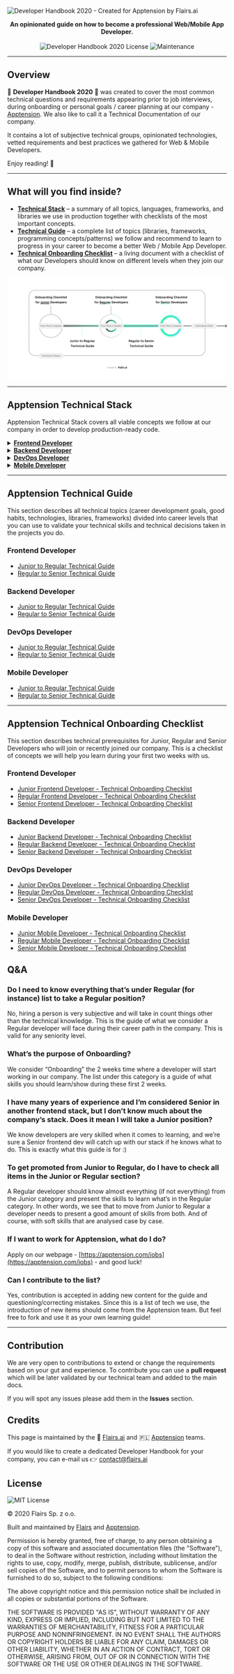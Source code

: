 ![Developer Handbook 2020 - Created for Apptension by Flairs.ai](https://i.ibb.co/zfj1pVt/Developer-Handbook-2020.png)

<p align="center"> <b>An opinionated guide on how to become a professional Web/Mobile App Developer.</b> <br /><br /> <img src="https://img.shields.io/badge/License-MIT-blue.svg" alt="Developer Handbook 2020 License" /> <img src="https://img.shields.io/badge/Maintained%3F-yes-green.svg" alt="Maintenance" /> </p>

* * *

Overview
--------

🔹 **Developer Handbook 2020** 🔹 was created to cover the most common technical questions and requirements appearing prior to job interviews, during onboarding or personal goals / career planning at our company - [Apptension](https://apptension.com). We also like to call it a Technical Documentation of our company.

It contains a lot of subjective technical groups, opinionated technologies, vetted requirements and best practices we gathered for Web & Mobile Developers.

Enjoy reading! 🙇

* * *

What will you find inside?
--------------------------

*   **[Technical Stack](#apptension-technical-stack)** – a summary of all topics, languages, frameworks, and libraries we use in production together with checklists of the most important concepts.
*   **[Technical Guide](#apptension-technical-guide)** – a complete list of topics (libraries, frameworks, programming concepts/patterns) we follow and recommend to learn to progress in your career to become a better Web / Mobile App Developer.
*   **[Technical Onboarding Checklist](#apptension-technical-onboarding-checklist)** – a living document with a checklist of what our Developers should know on different levels when they join our company.
<p align="center"> <img src="/images/dev-handbook-schema.png" alt="Developer Handbook 2020 Architecture" /> </p>

* * *

Apptension Technical Stack
--------------------------

Apptension Technical Stack covers all viable concepts we follow at our company in order to develop production-ready code.

<details><summary><a href="/Technical%20Stack/Frontend%20Developer.md"><b>Frontend Developer</b></a></summary><p></p><ul><li><a href="/Technical%20Stack/Frontend%20Developer/Company%20practices.md">Company practices</a></li><li><a href="/Technical%20Stack/Frontend%20Developer/React.md">React</a></li><li><a href="/Technical%20Stack/Frontend%20Developer/Application%20state%20management.md">Application state management</a></li><li><a href="/Technical%20Stack/Frontend%20Developer/Styling.md">Styling</a></li><li><a href="/Technical%20Stack/Frontend%20Developer/Date%20&amp;%20Time.md">Date &amp; Time</a></li><li><a href="/Technical%20Stack/Frontend%20Developer/Routing.md">Routing</a></li><li><a href="/Technical%20Stack/Frontend%20Developer/Visualizations.md">Visualizations</a></li><li><a href="/Technical%20Stack/Frontend%20Developer/Animations.md">Animations</a></li><li><a href="/Technical%20Stack/Frontend%20Developer/Internationalization.md">Internationalization</a></li><li><a href="/Technical%20Stack/Frontend%20Developer/Audio%20and%20Video.md">Audio and Video</a></li><li><a href="/Technical%20Stack/Frontend%20Developer/Misc.md">Misc</a></li><li><a href="/Technical%20Stack/Frontend%20Developer/CMS.md">CMS</a></li><li><a href="/Technical%20Stack/Frontend%20Developer/Development%20Tools.md">Development Tools</a></li><li><a href="/Technical%20Stack/Frontend%20Developer/SSR%20&amp;%20Prerendering.md">SSR &amp; Prerendering</a></li><li><a href="/Technical%20Stack/Frontend%20Developer/Functional%20programming.md">Functional programming</a></li><li><a href="/Technical%20Stack/Frontend%20Developer/HTTP.md">HTTP</a></li><li><a href="/Technical%20Stack/Frontend%20Developer/Templating%20engines.md">Templating engines</a></li><li><a href="/Technical%20Stack/Frontend%20Developer/Fonts.md">Fonts</a></li><li><a href="/Technical%20Stack/Frontend%20Developer/SEO.md">SEO</a></li><li><a href="/Technical%20Stack/Frontend%20Developer/Monitoring.md">Monitoring</a></li><li><a href="/Technical%20Stack/Frontend%20Developer/Forms.md">Forms</a></li><li><a href="/Technical%20Stack/Frontend%20Developer/Testing.md">Testing</a></li><li><a href="/Technical%20Stack/Frontend%20Developer/Performance.md">Performance</a></li><li><a href="/Technical%20Stack/Frontend%20Developer/Services.md">Services</a></li><li><a href="/Technical%20Stack/Frontend%20Developer/Tools.md">Tools</a></li><li><a href="/Technical%20Stack/Frontend%20Developer/Browsers.md">Browsers</a></li></ul><p></p></details><details><summary><a href="/Technical%20Stack/Backend%20Developer.md"><b>Backend Developer</b></a></summary><p></p><ul><li><a href="/Technical%20Stack/Backend%20Developer/Python.md">Python</a></li><li><a href="/Technical%20Stack/Backend%20Developer/Testing.md">Testing</a></li><li><a href="/Technical%20Stack/Backend%20Developer/Date%20&amp;%20Time.md">Date &amp; Time</a></li><li><a href="/Technical%20Stack/Backend%20Developer/Databases.md">Databases</a></li><li><a href="/Technical%20Stack/Backend%20Developer/Javascript.md">Javascript</a></li><li><a href="/Technical%20Stack/Backend%20Developer/3rd%20Party.md">3rd Party</a></li><li><a href="/Technical%20Stack/Backend%20Developer/Documenting.md">Documenting</a></li><li><a href="/Technical%20Stack/Backend%20Developer/Development%20Tools.md">Development Tools</a></li><li><a href="/Technical%20Stack/Backend%20Developer/Code%20Analysis.md">Code Analysis</a></li></ul><p></p></details><details><summary><a href="/Technical%20Stack/DevOps%20Developer.md"><b>DevOps Developer</b></a></summary><p></p><ul><li><a href="/Technical%20Stack/DevOps%20Developer/DNS.md">DNS</a></li><li><a href="/Technical%20Stack/DevOps%20Developer/Databases.md">Databases</a></li><li><a href="/Technical%20Stack/DevOps%20Developer/Contenerization%20Services.md">Contenerization Services</a></li><li><a href="/Technical%20Stack/DevOps%20Developer/Application%20Servers.md">Application Servers</a></li><li><a href="/Technical%20Stack/DevOps%20Developer/Task%20Queues.md">Task Queues</a></li><li><a href="/Technical%20Stack/DevOps%20Developer/Message%20Brokers.md">Message Brokers</a></li><li><a href="/Technical%20Stack/DevOps%20Developer/Generic%20AWS%20Services.md">Generic AWS Services</a></li><li><a href="/Technical%20Stack/DevOps%20Developer/Storage.md">Storage</a></li><li><a href="/Technical%20Stack/DevOps%20Developer/Continuous%20Integration.md">Continuous Integration</a></li><li><a href="/Technical%20Stack/DevOps%20Developer/CDN.md">CDN</a></li><li><a href="/Technical%20Stack/DevOps%20Developer/Docker%20Registry.md">Docker Registry</a></li><li><a href="/Technical%20Stack/DevOps%20Developer/VPS%20Services.md">VPS Services</a></li><li><a href="/Technical%20Stack/DevOps%20Developer/Monitoring.md">Monitoring</a></li></ul><p></p></details><details><summary><a href="/Technical%20Stack/Mobile%20Developer.md"><b>Mobile Developer</b></a></summary><p></p><ul><li><a href="/Technical%20Stack/Mobile%20Developer/CI/CD.md">CI/CD</a></li><li><a href="/Technical%20Stack/Mobile%20Developer/React-native.md">React-native</a></li><li><a href="/Technical%20Stack/Mobile%20Developer/Storage.md">Storage</a></li><li><a href="/Technical%20Stack/Mobile%20Developer/Animations.md">Animations</a></li><li><a href="/Technical%20Stack/Mobile%20Developer/Internationalization.md">Internationalization</a></li><li><a href="/Technical%20Stack/Mobile%20Developer/Deep%20linking.md">Deep linking</a></li><li><a href="/Technical%20Stack/Mobile%20Developer/Forms.md">Forms</a></li><li><a href="/Technical%20Stack/Mobile%20Developer/Navigation.md">Navigation</a></li><li><a href="/Technical%20Stack/Mobile%20Developer/Analytics.md">Analytics</a></li><li><a href="/Technical%20Stack/Mobile%20Developer/Authentication.md">Authentication</a></li><li><a href="/Technical%20Stack/Mobile%20Developer/Lists.md">Lists</a></li><li><a href="/Technical%20Stack/Mobile%20Developer/Versioning.md">Versioning</a></li><li><a href="/Technical%20Stack/Mobile%20Developer/Sharing.md">Sharing</a></li><li><a href="/Technical%20Stack/Mobile%20Developer/Splash%20Screen.md">Splash Screen</a></li><li><a href="/Technical%20Stack/Mobile%20Developer/Images.md">Images</a></li><li><a href="/Technical%20Stack/Mobile%20Developer/Multiple%20enviroments.md">Multiple enviroments</a></li><li><a href="/Technical%20Stack/Mobile%20Developer/Performance.md">Performance</a></li><li><a href="/Technical%20Stack/Mobile%20Developer/Push%20notifications.md">Push notifications</a></li><li><a href="/Technical%20Stack/Mobile%20Developer/Apple%20Developer.md">Apple Developer</a></li><li><a href="/Technical%20Stack/Mobile%20Developer/App%20Store%20Connect.md">App Store Connect</a></li><li><a href="/Technical%20Stack/Mobile%20Developer/Google%20Play%20Console.md">Google Play Console</a></li><li><a href="/Technical%20Stack/Mobile%20Developer/Crash%20reporting%20/%20Monitoring.md">Crash reporting / Monitoring</a></li><li><a href="/Technical%20Stack/Mobile%20Developer/Development%20tools.md">Development tools</a></li><li><a href="/Technical%20Stack/Mobile%20Developer/Native%20modules.md">Native modules</a></li></ul><p></p></details>

* * *

Apptension Technical Guide
--------------------------

This section describes all technical topics (career development goals, good habits, technologies, libraries, frameworks) divided into career levels that you can use to validate your technical skills and technical decisions taken in the projects you do.

### Frontend Developer

*   [Junior to Regular Technical Guide](/Technical%20Guide/Junior%20to%20Regular/Frontend%20Developer.md)
*   [Regular to Senior Technical Guide](/Technical%20Guide/Regular%20to%20Senior/Frontend%20Developer.md)

### Backend Developer

*   [Junior to Regular Technical Guide](/Technical%20Guide/Junior%20to%20Regular/Backend%20Developer.md)
*   [Regular to Senior Technical Guide](/Technical%20Guide/Regular%20to%20Senior/Backend%20Developer.md)

### DevOps Developer

*   [Junior to Regular Technical Guide](/Technical%20Guide/Junior%20to%20Regular/DevOps%20Developer.md)
*   [Regular to Senior Technical Guide](/Technical%20Guide/Regular%20to%20Senior/DevOps%20Developer.md)

### Mobile Developer

*   [Junior to Regular Technical Guide](/Technical%20Guide/Junior%20to%20Regular/Mobile%20Developer.md)
*   [Regular to Senior Technical Guide](/Technical%20Guide/Regular%20to%20Senior/Mobile%20Developer.md)

* * *

Apptension Technical Onboarding Checklist
-----------------------------------------

This section describes technical prerequisites for Junior, Regular and Senior Developers who will join or recently joined our company. This is a checklist of concepts we will help you learn during your first two weeks with us.

### Frontend Developer

*   [Junior Frontend Developer - Technical Onboarding Checklist](/Onboarding/Junior/Frontend%20Developer.md)
*   [Regular Frontend Developer - Technical Onboarding Checklist](/Onboarding/Regular/Frontend%20Developer.md)
*   [Senior Frontend Developer - Technical Onboarding Checklist](/Onboarding/Senior/Frontend%20Developer.md)

### Backend Developer

*   [Junior Backend Developer - Technical Onboarding Checklist](/Onboarding/Junior/Backend%20Developer.md)
*   [Regular Backend Developer - Technical Onboarding Checklist](/Onboarding/Regular/Backend%20Developer.md)
*   [Senior Backend Developer - Technical Onboarding Checklist](/Onboarding/Senior/Backend%20Developer.md)

### DevOps Developer

*   [Junior DevOps Developer - Technical Onboarding Checklist](/Onboarding/Junior/DevOps%20Developer.md)
*   [Regular DevOps Developer - Technical Onboarding Checklist](/Onboarding/Regular/DevOps%20Developer.md)
*   [Senior DevOps Developer - Technical Onboarding Checklist](/Onboarding/Senior/DevOps%20Developer.md)

### Mobile Developer

*   [Junior Mobile Developer - Technical Onboarding Checklist](/Onboarding/Junior/Mobile%20Developer.md)
*   [Regular Mobile Developer - Technical Onboarding Checklist](/Onboarding/Regular/Mobile%20Developer.md)
*   [Senior Mobile Developer - Technical Onboarding Checklist](/Onboarding/Senior/Mobile%20Developer.md)

Q&A
---

### Do I need to know everything that’s under Regular (for instance) list to take a Regular position?

No, hiring a person is very subjective and will take in count things other than the technical knowledge. This is the guide of what we consider a Regular developer will face during their career path in the company. This is valid for any seniority level.

### What’s the purpose of Onboarding?

We consider “Onboarding" the 2 weeks time where a developer will start working in our company. The list under this category is a guide of what skills you should learn/show during these first 2 weeks.

### I have many years of experience and I’m considered Senior in another frontend stack, but I don’t know much about the company’s stack. Does it mean I will take a Junior position?

We know developers are very skilled when it comes to learning, and we’re sure a Senior frontend dev will catch up with our stack if he knows what to do. This is exactly what this guide is for :)

### To get promoted from Junior to Regular, do I have to check all items in the Junior or Regular section?

A Regular developer should know almost everything (if not everything) from the Junior category and present the skills to learn what’s in the Regular category. In other words, we see that to move from Junior to Regular a developer needs to present a good amount of skills from both. And of course, with soft skills that are analysed case by case.

### If I want to work for Apptension, what do I do?

Apply on our webpage - [https://apptension.com/jobs](https://apptension.com/jobs) - and good luck!

### Can I contribute to the list?

Yes, contribution is accepted in adding new content for the guide and questioning/correcting mistakes. Since this is a list of tech we use, the introduction of new items should come from the Apptension team. But feel free to fork and use it as your own learning guide!

* * *

Contribution
------------

We are very open to contributions to extend or change the requirements based on your gut and experience. To contribute you can use a **pull request** which will be later validated by our technical team and added to the main docs.

If you will spot any issues please add them in the **Issues** section.

Credits
-------

This page is maintained by the 🔹 [Flairs.ai](http://Flairs.ai) and 🇵🇱 [Apptension](https://apptension.com) teams.

If you would like to create a dedicated Developer Handbook for your company, you can e-mail us 👉 [contact@flairs.ai](mailto:contact@flairs.ai)

License
-------

![MIT License](https://img.shields.io/badge/License-MIT-blue.svg)

© 2020 Flairs Sp. z o.o.

Built and maintained by [Flairs](https://www.flairs.ai) and [Apptension](https://apptension.com).

Permission is hereby granted, free of charge, to any person obtaining a copy of this software and associated documentation files (the "Software"), to deal in the Software without restriction, including without limitation the rights to use, copy, modify, merge, publish, distribute, sublicense, and/or sell copies of the Software, and to permit persons to whom the Software is furnished to do so, subject to the following conditions:

The above copyright notice and this permission notice shall be included in all copies or substantial portions of the Software.

THE SOFTWARE IS PROVIDED "AS IS", WITHOUT WARRANTY OF ANY KIND, EXPRESS OR IMPLIED, INCLUDING BUT NOT LIMITED TO THE WARRANTIES OF MERCHANTABILITY, FITNESS FOR A PARTICULAR PURPOSE AND NONINFRINGEMENT. IN NO EVENT SHALL THE AUTHORS OR COPYRIGHT HOLDERS BE LIABLE FOR ANY CLAIM, DAMAGES OR OTHER LIABILITY, WHETHER IN AN ACTION OF CONTRACT, TORT OR OTHERWISE, ARISING FROM, OUT OF OR IN CONNECTION WITH THE SOFTWARE OR THE USE OR OTHER DEALINGS IN THE SOFTWARE.